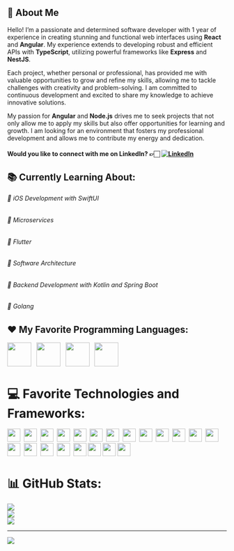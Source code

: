 ## 💫 About Me
Hello! I’m a passionate and determined software developer with 1 year of experience in creating stunning and functional web interfaces using **React** and **Angular**. My experience extends to developing robust and efficient APIs with **TypeScript**, utilizing powerful frameworks like **Express** and **NestJS**.

Each project, whether personal or professional, has provided me with valuable opportunities to grow and refine my skills, allowing me to tackle challenges with creativity and problem-solving. I am committed to continuous development and excited to share my knowledge to achieve innovative solutions.

My passion for **Angular** and **Node.js** drives me to seek projects that not only allow me to apply my skills but also offer opportunities for learning and growth. I am looking for an environment that fosters my professional development and allows me to contribute my energy and dedication.

#### Would you like to connect with me on LinkedIn? 👉🏻 [![LinkedIn](https://img.shields.io/badge/LinkedIn-%230077B5.svg?logo=linkedin&logoColor=white)](https://linkedin.com/in/jonas-morales-fullstack-dev)

## 📚 Currently Learning About:
###### 🌱 iOS Development with SwiftUI
###### 🌱 Microservices
###### 🌱 Flutter
###### 🌱 Software Architecture
###### 🌱 Backend Development with Kotlin and Spring Boot
###### 🌱 Golang


  
## ❤️ My Favorite Programming Languages:
  <a href="https://www.typescriptlang.org/" style="text-decoration: none;"><img src="https://img.shields.io/badge/typescript-%23007ACC.svg?style=for-the-badge&logo=typescript&logoColor=white" style="height:55px;"></a>&nbsp;&nbsp;
  <a href="https://www.swift.org/" style="text-decoration: none;"><img src="https://img.shields.io/badge/swift-F54A2A?style=for-the-badge&logo=swift&logoColor=white" style="height:55px;"></a>&nbsp;&nbsp;
  <a href="https://kotlinlang.org/" style="text-decoration: none;"><img src="https://img.shields.io/badge/kotlin-%237F52FF.svg?style=for-the-badge&logo=kotlin&logoColor=white" style="height:55px;"></a>&nbsp;&nbsp;
<a href="https://golang.org/" style="text-decoration: none;"><img src="https://img.shields.io/badge/golang-%2300ADD8.svg?style=for-the-badge&logo=go&logoColor=white" style="height:55px;">
</a>

# 💻 Favorite Technologies and Frameworks:
<a href="https://angular.dev/" style="text-decoration: none;"><img src="https://img.shields.io/badge/angular-%23DD0031.svg?style=for-the-badge&logo=angular&logoColor=white" style="height:30px;"></a>&nbsp;
<a href="https://expressjs.com/" style="text-decoration: none;"><img src="https://img.shields.io/badge/express.js-%23404d59.svg?style=for-the-badge&logo=express&logoColor=%2361DAFB" style="height:30px;"></a>&nbsp;
<a href="https://flutter.dev/" style="text-decoration: none;"><img src="https://img.shields.io/badge/Flutter-%2302569B.svg?style=for-the-badge&logo=Flutter&logoColor=white" style="height:30px;"></a>&nbsp;
<a href="https://nodejs.org/" style="text-decoration: none;"><img src="https://img.shields.io/badge/node.js-6DA55F?style=for-the-badge&logo=node.js&logoColor=white" style="height:30px;"></a>&nbsp;
<a href="https://nestjs.com/" style="text-decoration: none;"><img src="https://img.shields.io/badge/nestjs-%23E0234E.svg?style=for-the-badge&logo=nestjs&logoColor=white" style="height:30px;"></a>&nbsp;
<a href="https://rxjs.dev/" style="text-decoration: none;"><img src="https://img.shields.io/badge/rxjs-%23B7178C.svg?style=for-the-badge&logo=reactivex&logoColor=white" style="height:30px;"></a>&nbsp;
<a href="https://www.rabbitmq.com/" style="text-decoration: none;"><img src="https://img.shields.io/badge/rabbitmq-FF6600?style=for-the-badge&logo=rabbitmq&logoColor=white" style="height:30px;"></a>&nbsp;
<a href="https://spring.io/projects/spring-boot" style="text-decoration: none;"><img src="https://img.shields.io/badge/spring_boot-%236DB33F.svg?style=for-the-badge&logo=springboot&logoColor=white" style="height:30px;"></a>&nbsp;
<a href="https://www.postgresql.org/" style="text-decoration: none;"><img src="https://img.shields.io/badge/postgres-%23316192.svg?style=for-the-badge&logo=postgresql&logoColor=white" style="height:30px;"></a>&nbsp;
<a href="https://www.prisma.io/" style="text-decoration: none;"><img src="https://img.shields.io/badge/Prisma-3982CE?style=for-the-badge&logo=Prisma&logoColor=white" style="height:30px;"></a>&nbsp;
<a href="https://www.mongodb.com/" style="text-decoration: none;"><img src="https://img.shields.io/badge/MongoDB-%234ea94b.svg?style=for-the-badge&logo=mongodb&logoColor=white" style="height:30px;"></a>&nbsp;
<a href="https://www.mysql.com/" style="text-decoration: none;"><img src="https://img.shields.io/badge/mysql-4479A1.svg?style=for-the-badge&logo=mysql&logoColor=white" style="height:30px;"></a>&nbsp;
<a href="https://git-scm.com/" style="text-decoration: none;"><img src="https://img.shields.io/badge/git-%23F05033.svg?style=for-the-badge&logo=git&logoColor=white" style="height:30px;"></a>&nbsp;
<a href="https://kubernetes.io/" style="text-decoration: none;"><img src="https://img.shields.io/badge/kubernetes-%23326ce5.svg?style=for-the-badge&logo=kubernetes&logoColor=white" style="height:30px;"></a>&nbsp;
<a href="https://reactjs.org/" style="text-decoration: none;"><img src="https://img.shields.io/badge/react-%2320232a.svg?style=for-the-badge&logo=react&logoColor=%2361DAFB" style="height:30px;"></a>&nbsp;
<a href="https://www.docker.com/" style="text-decoration: none;"><img src="https://img.shields.io/badge/docker-%230db7ed.svg?style=for-the-badge&logo=docker&logoColor=white" style="height:30px;"></a>&nbsp;
<a href="https://graphql.org/" style="text-decoration: none;"><img src="https://img.shields.io/badge/-GraphQL-E10098?style=for-the-badge&logo=graphql&logoColor=white" style="height:30px;"></a>&nbsp;
<a href="https://developer.apple.com/xcode/swiftui/" style="text-decoration: none;"><img src="https://img.shields.io/badge/swift_Ui-0063E5?style=for-the-badge&logo=swift&logoColor=white" style="height:30px;"></a>
<a href="https://nextjs.org/" style="text-decoration: none;"><img src="https://img.shields.io/badge/Next-black?style=for-the-badge&logo=next.js&logoColor=white" style="height:30px;"></a>
<a href="https://typeorm.io/" style="text-decoration: none;"><img src="https://img.shields.io/badge/typeorm-FD0A02?style=for-the-badge&logo=typeorm&logoColor=white" style="height:30px;"></a>
<a href="https://hibernate.org/" style="text-decoration: none;"><img src="https://img.shields.io/badge/Hibernate-59666C?style=for-the-badge&logo=hibernate&logoColor=white" style="height:30px;"></a>


# 📊 GitHub Stats:
![](https://github-readme-stats.vercel.app/api?username=JosueMoDev&theme=aura&hide_border=true&include_all_commits=true&count_private=false)<br/>
![](https://github-readme-streak-stats.herokuapp.com/?user=JosueMoDev&theme=aura&hide_border=true)<br/>
![](https://github-readme-stats.vercel.app/api/top-langs/?username=JosueMoDev&theme=aura&hide_border=true&include_all_commits=true&count_private=false&layout=compact)

---
[![](https://visitcount.itsvg.in/api?id=JosueMoDev&icon=9&color=12)](https://visitcount.itsvg.in)


<!-- Proudly created with GPRM ( https://gprm.itsvg.in ) -->
